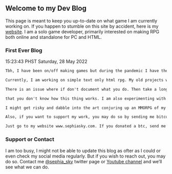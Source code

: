 ## Welcome to my Dev Blog

This page is meant to keep you up-to-date on what game I am currently working on. If you happen to stumble on this site by accident, here is my [website](http://www.sephiasky.com/). I am a solo game developer, primarily interested on making RPG both online and standalone for PC and HTML.

### First Ever Blog

15:23:43 PHST Saturday, 28 May 2022

```markdown
Tbh, I have been on/off making games but during the pandemic I have the time to start developing again.

Currently, I am working on simple text only html rpg. My old projects were buried somewhere, gone. 

There is an issue where if don't document what you do. Then take a long break. When you get back, you realize

that you don't know how this thing works. I am also experimenting with lots of gaming framework available. 

I might get risky and dabble into the art conjuring up an MMORPG of my own but who knows.

Also, if you want to support my work, you may do so by sending me bitcoin. 

Just go to my website www.sephiasky.com. If you donated a btc, send me a tweet to let me know.
```

### Support or Contact

I am too busy, I might not be able to update this blog as ofter as I could or even check my social media regularly. But if you wish to reach out, you may do so. Contact me [@sephia_sky](https://twitter.com/sephia_sky) twitter page or [Youtube channel](https://www.youtube.com/c/SephiaSkiesChannel/) and we’ll see what we can do.
